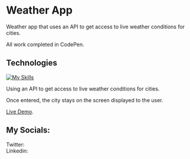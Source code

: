 # Weather App

Weather app that uses an API to get access to live weather conditions for cities. <br>

All work completed in CodePen.

## Technologies 
[![My Skills](https://skillicons.dev/icons?i=html,css,github,vscode,bootstrap,javascript)](https://skillicons.dev)

Using an API to get access to live weather conditions for cities.<br>

Once entered, the city stays on the screen displayed to the user.

[Live Demo](https://codepen.io/LAWBowie/pen/Jjmagga).

## My Socials:
Twitter: </br>
Linkedin:
